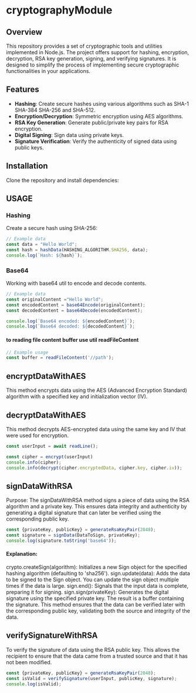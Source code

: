 # cryptographyModule

## Overview

This repository provides a set of cryptographic tools and utilities implemented in Node.js. The project offers support for hashing, encryption, decryption, RSA key generation, signing, and verifying signatures. It is designed to simplify the process of implementing secure cryptographic functionalities in your applications.

## Features

- **Hashing**: Create secure hashes using various algorithms such as SHA-1 SHA-384 SHA-256 and SHA-512.
- **Encryption/Decryption**: Symmetric encryption using AES algorithms.
- **RSA Key Generation**: Generate public/private key pairs for RSA encryption.
- **Digital Signing**: Sign data using private keys.
- **Signature Verification**: Verify the authenticity of signed data using public keys.

## Installation

Clone the repository and install dependencies:


## USAGE
### Hashing
Create a secure hash using SHA-256:

```javascript
// Example data
const data = "Hello World";
const hash = hashData(HASHING_ALGORITHM.SHA256, data);
console.log(`Hash: ${hash}`);
```

### Base64
Working with base64 util to encode and decode contents.

```javascript
// Example data
const originalContent ="Hello World"; 
const encodedContent = base64Encode(originalContent);
const decodedContent = base64Decode(encodedContent);

console.log(`Base64 encoded: ${encodedContent}`);
console.log(`Base64 decoded: ${decodedContent}`);
```

#### **to reading file content buffer use util readFileContent**

```javascript
// Example usage
const buffer = readFileContent('//path'); 
```

## encryptDataWithAES
This method encrypts data using the AES (Advanced Encryption Standard) algorithm with a specified key and initialization vector (IV).
## decryptDataWithAES
This method decrypts AES-encrypted data using the same key and IV that were used for encryption.

```javascript
const userInput = await readLine();

const cipher = encrypt(userInput)
console.info(cipher);
console.info(decrypt(cipher.encryptedData, cipher.key, cipher.iv));
```


## signDataWithRSA
Purpose:
The signDataWithRSA method signs a piece of data using the RSA algorithm and a private key. This ensures data integrity and authenticity by generating a digital signature that can later be verified using the corresponding public key.

```javascript
const {privateKey, publicKey} = generateRsaKeyPair(2048);
const signature = signData(DataToSign, privateKey);
console.log(signature.toString('base64'));
```

#### Explanation:
crypto.createSign(algorithm): Initializes a new Sign object for the specified hashing algorithm (defaulting to 'sha256').
sign.update(data): Adds the data to be signed to the Sign object. You can update the sign object multiple times if the data is large.
sign.end(): Signals that the input data is complete, preparing it for signing.
sign.sign(privateKey): Generates the digital signature using the specified private key. The result is a buffer containing the signature.
This method ensures that the data can be verified later with the corresponding public key, validating both the source and integrity of the data.

## verifySignatureWithRSA
To verify the signature of data using the RSA public key. This allows the recipient to ensure that the data came from a trusted source and that it has not been modified.
```javascript
const {privateKey, publicKey} = generateRsaKeyPair(2048);
const isValid = verifySignature(userInput, publicKey, signature);
console.log(isValid);
```
